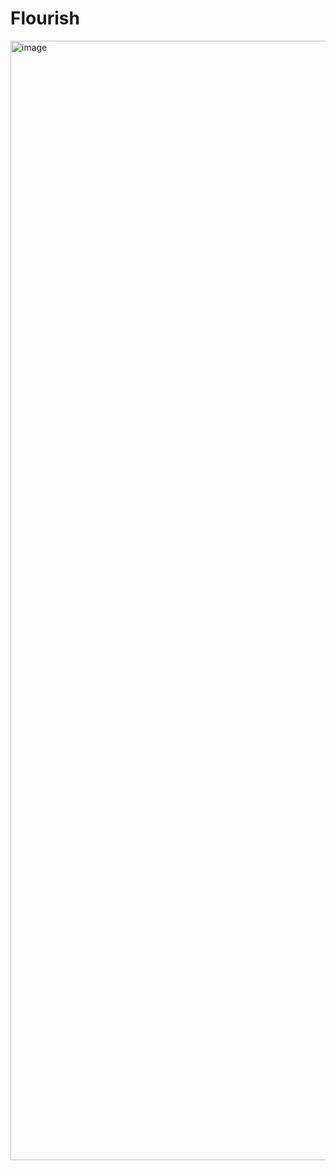 # Flourish


<img width="1791" alt="image" src="https://user-images.githubusercontent.com/46689185/138002990-fc49fe92-b76e-4b4e-8fde-23d743d2df34.png">
